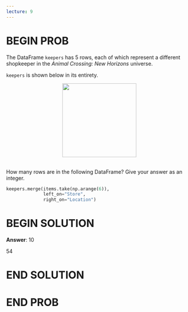 ```yaml
---
lecture: 9
---
```


# BEGIN PROB

The DataFrame `keepers` has 5 rows, each of which represent a different
shopkeeper in the *Animal Crossing: New Horizons* universe.

`keepers` is shown below in its entirety.

<center><img src="../../assets/images/fa23-quizzes/keepers1.png" width=200></center>

<br>

How many rows are in the following DataFrame? Give your answer as an
integer.

```py
keepers.merge(items.take(np.arange(6)), 
              left_on="Store", 
              right_on="Location")
```

# BEGIN SOLUTION

**Answer**: 10

<average>54</average>

# END SOLUTION

# END PROB